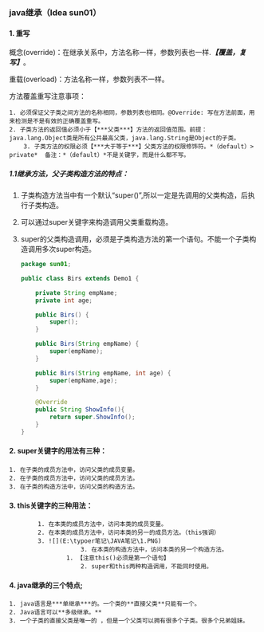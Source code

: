### java继承（Idea sun01）

####  1. 重写

概念(override)：在继承关系中，方法名称一样，参数列表也一样.***【覆盖，复写】***。

重载(overload)：方法名称一样，参数列表不一样。

方法覆盖重写注意事项：

 	1. 必须保证父子类之间方法的名称相同，参数列表也相同。@Override: 写在方法前面，用来检测是不是有效的正确覆盖重写。
 	2. 子类方法的返回值必须小于【***父类***】方法的返回值范围。前提：java.lang.Object类是所有公共最高父类，java.lang.String是Object的子类。
      	3. 子类方法的权限必须【***大于等于***】父类方法的权限修饰符。*（default）> private*  备注：*（default）*不是关键字，而是什么都不写。

##### 1.1继承方法，父子类构造方法的特点：

 1. 子类构造方法当中有一个默认“super()”,所以一定是先调用的父类构造，后执行子类构造。

 2. 可以通过super关键字来构造调用父类重载构造。

 3. super的父类构造调用，必须是子类构造方法的第一个语句。不能一个子类构造调用多次super构造。

    ```java
    package sun01;
    
    public class Birs extends Demo1 {
    
        private String empName;
        private int age;
    
        public Birs() {
            super();
        }
    
        public Birs(String empName) {
            super(empName);
        }
    
        public Birs(String empName, int age) {
            super(empName,age);
        }
    
        @Override
        public String ShowInfo(){
            return super.ShowInfo();
        }
    }
    
    ```


#### 2. super关键字的用法有三种：

	1. 在子类的成员方法中，访问父类的成员变量。
 	2. 在子类的成员方法中，访问父类的成员方法。
 	3. 在子类的构造方法中，访问父类的构造方法。

#### 3. this关键字的三种用法：

     		1. 在本类的成员方法中，访问本类的成员变量。
     		2. 在本类的成员方法中，访问本类的另一的成员方法。（this强调）
     		3. ![](E:\typoer笔记\JAVA笔记\1.PNG)
                		3. 在本类的构造方法中，访问本类的另一个构造方法。
             		1. 【注意this()必须是第一个语句】
                		2. super和this两种构造调用，不能同时使用。

#### 4. java继承的三个特点;

	1. java语言是***单继承***的。一个类的**直接父类**只能有一个。
 	2. Java语言可以**多级继承。**
 	3. 一个子类的直接父类是唯一的 ，但是一个父类可以拥有很多个子类。很多个兄弟姐妹。



